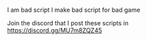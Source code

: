 I am bad script I make bad script for bad game

Join the discord that I post these scripts in
https://discord.gg/MU7m8ZQZ45
